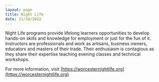 ```yaml
---
layout: page
title: Night Life
date: 11/10/2022
---
```

Night Life programs provide lifelong learners opportunities to develop hands-on skills and knowledge for employment or just for the fun of it. Instructors are professionals and work as artisans, business owners, educators and masters of their trade. Their enthusiasm is contagious as they share their expertise teaching evening classes and technical workshops.

For more information, visit [https://worcesternightlife.org](https://worcesternightlife.org)